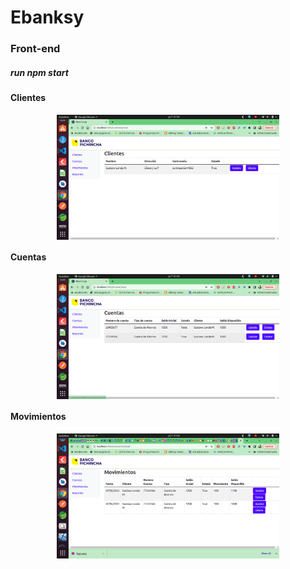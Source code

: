 # Ebanksy

### Front-end
##### run npm start
#### Clientes
<code><p align="center"><img height="200" src="https://github.com/gustavolonda/ebanksy/blob/master/frond-end/interface/customer.png" title="app" style="display: block;margin-left: auto;margin-right: auto;"></p></code>

#### Cuentas
<code><p align="center"><img height="200" src="https://github.com/gustavolonda/ebanksy/blob/master/frond-end/interface/account.png" title="app" style="display: block;margin-left: auto;margin-right: auto;"></p></code>

#### Movimientos
<code><p align="center"><img height="200" src="https://github.com/gustavolonda/ebanksy/blob/master/frond-end/interface/transaction.png" title="app" style="display: block;margin-left: auto;margin-right: auto;"></p></code>